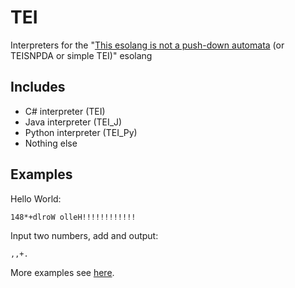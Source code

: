 # TEI
 Interpreters for the "[This esolang is not a push-down automata](https://esolangs.org/wiki/This_esolang_is_not_a_push-down_automata) (or TEISNPDA or simple TEI)" esolang

## Includes
* C# interpreter (TEI)
* Java interpreter (TEI_J)
* Python interpreter (TEI_Py)
* Nothing else

## Examples
Hello World:
```text
148*+dlroW olleH!!!!!!!!!!!!
```
Input two numbers, add and output:
```text
,,+.
```
More examples see [here](https://esolangs.org/wiki/This_esolang_is_not_a_push-down_automata#Examples).
